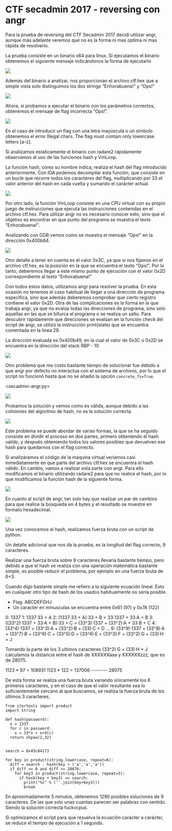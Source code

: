 # CTF secadmin 2017 - reversing con angr

Para la prueba de reversing del CTF Secadmin 2017 decidí utilizar angr, aunque más adelante veremos que no es la forma ni mas optima ni mas rápida de resolverlo.

La prueba consiste en un binario x64 para linux. Si ejecutamos el binario obtenemos el siguiente mensaje indicándonos la forma de ejecutarlo

![](img/01-usage.png)

Además del binario a analizar, nos proporcionan el archivo ctf.hex que a simple vista solo distinguimos los dos strings “Enhorabuena!” y “Ops!”

![](img/02-ctf-hex.png)

Ahora, si probamos a ejecutar el binario con los parámetros correctos, obtenemos el mensaje de flag incorrecta “Ops!”.

![](img/03-fail.png)

En el caso de introducir un flag con una letra mayúscula o un símbolo obtenemos el error Illegal chars. The flag must contain only lowercase letters [a-z].

Si analizamos estaticamente el binario con radare2 rápidamente observamos el uso de las funciones hash y VmLoop.

La función hash, como su nombre indica, realiza el hash del flag introducido anteriormente. Con IDA podemos decompilar esta función, que consiste en un bucle que recorre todos los caracteres del flag, multiplicando por 33 el valor anterior del hash en cada vuelta y sumando el carácter actual.

![](img/hash-code.png)

Por otro lado, la función VmLoop consiste en una CPU virtual con su propio juego de instrucciones que ejecuta las instrucciones contenidas en el archivo ctf.hex. Para utilizar angr no es necesario conocer esto, sino que el objetivo es encontrar en que punto del programa se muestra el texto “Enhorabuena!”.

Analizando con GDB vemos como se muestra el mensaje “Ops!” en la dirección 0x400b64.

![](img/print-gdb.png)

Otro detalle a tener en cuenta es el valor 0x3C, ya que si nos fijamos en el archivo ctf.hex, es la posición en la que se encuentra el texto “Ops!”. Por lo tanto, deberemos llegar a este mismo punto de ejecución con el valor 0x2D correspondiente al texto “Enhorabuena!”

Con todos estos datos, utilizamos angr para resolver la prueba. En esta ocasión no tenemos el caso habitual de llegar a una dirección de programa especifica, sino que además deberemos comprobar que cierto registro contiene el valor 0x2D. Otra de las complicaciones es la forma en la que trabaja angr, ya que no evalúa todas las direcciones de programa, sino solo aquellas en las que se bifurca el programa o se realiza un salto. Para descubrir rápidamente que direcciones se evalúan en la función check del script de angr, se utilizó la instrucción print(state) que se encuentra comentada en la linea 29.

La dirección evaluada es 0x400b49, en la cual el valor de 0x3C o 0x2D se encuentra en la dirección del stack RBP - 10

![](img/print.png)

Otro problema que me costo bastante tiempo de solucionar fue debido a que angr por defecto no interactua con el sistema de archivos, por lo que el script no funcionó hasta que no se añadió la opción `concrete_fs=True`.

<secadmin-angr.py>

![](img/angr1.png)

Probamos la solución y vemos como es válida, aunque debido a las colisiones del algoritmo de hash, no es la solución correcta.

![](img/solution1.png)

Este problema se puede abordar de varias formas, la que se ha seguido consiste en dividir el proceso en dos partes, primero obteniendo el hash valido, y después obteniendo todos los valores posibles que devuelven ese hash para quedarnos con el flag correcto.

Si analizáramos el código de la maquina virtual veríamos casi inmediatamente en que parte del archivo ctf.hex se encuentra el hash válido. En cambio, vamos a realizar esta parte con angr. Para ello modificamos el binario utilizando radare2 para que no realice el hash, por lo que modificamos la función hash de la siguiente forma.

![](img/hash-modified.png)

En cuanto al script de angr, tan solo hay que realizar un par de cambios para que realice la búsqueda en 4 bytes y el resultado se muestre en formato hexadecimal.

![](img/hash.png)

Una vez conocemos el hash, realizamos fuerza bruta con un script de python.

Un detalle adicional que nos da la prueba, es la longitud del flag correcto, 9 caracteres.

Realizar una fuerza bruta sobre 9 caracteres llevaría bastante tiempo, pero debido a que el hash se realiza con una operación matemática bastante simple, es posible reducir el problema, por ejemplo en una fuerza bruta de 6+3.

Cuando digo bastante simple me refiero a la siguiente ecuación lineal. Esto en cualquier otro tipo de hash de los usados habitualmente no sería posible.

- Flag: ABCDEFGHJ
- Un caracter en minusculas se encuentra entre 0x61 (97) y 0x7A (122)

0: 1337
1: 1337·33 + A
2: (1337·33 + A)·33 + B = 33·1337 + 33·A + B
3: ((33^2)·1337 + 33·A + B)·33 + C = (33^3)·1337 + (33^2)·A + 33·B + C
4: (33^4)·1337 + (33^3)·A + (33^2)·B + (33)·C + D
...
9: (33^9)·1337 + (33^8)·A + (33^7)·B + (33^6)·C + (33^5)·D + (33^4)·E + (33^3)·F + (33^2)·G + (33)·H + J

Tomando la parte de los 3 ultimos caracteres (33^2)·G + (33)·H + J calculamos la distancia entre el hash de XXXXXXaaa y XXXXXXzzz, que es de 28075.

1123 *  97 = 108931
1123 * 122 = 137006
           --------
              28075

De esta forma se realiza una fuerza bruta variando únicamente los 6 primeros caracteres, y en el caso de que el valor resultante sea lo suficientemente cercano al que buscamos, se realiza la fuerza bruta de los últimos 3 caracteres.

```
from itertools import product
import string

def hash(password):
  x = 1337
  for c in password:
    x = 33*x + ord(c)
  return x%pow(2,32)


search = 0x45c84173

for key in product(string.lowercase, repeat=6):
  diff = search - hash(key + ('a','a','a'))
  if diff >= 0 and diff <= 28076:
    for key3 in product(string.lowercase, repeat=3):
      if hash(key + key3) == search:
        print("%s" % (''.join(key+key3)))
        break
```

En aproximadamente 5 minutos, obtenemos 1290 posibles soluciones de 9 caracteres. De las que solo unas cuantas parecen ser palabras con sentido. Siendo la solución correcta fuckvcpus.

Si optimizamos el script para que resuelva la ecuación carácter a carácter, se reduce el tiempo de ejecución a 1 segundo.
